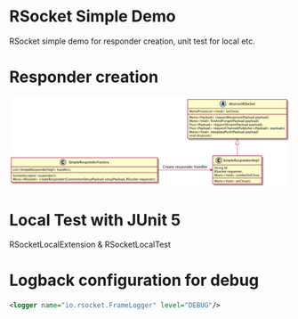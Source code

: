 RSocket Simple Demo
===================

RSocket simple demo for responder creation, unit test for local etc.

# Responder creation

![RSocket Responder](rsocket_responder.png)

# Local Test with JUnit 5

RSocketLocalExtension & RSocketLocalTest

# Logback configuration for debug

```xml
<logger name="io.rsocket.FrameLogger" level="DEBUG"/>
```